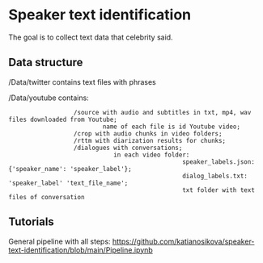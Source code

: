 # Speaker text identification

The goal is to collect text data that celebrity said.

## Data structure
/Data/twitter contains text files with phrases

/Data/youtube contains:

                      /source with audio and subtitles in txt, mp4, wav files downloaded from Youtube;
                              name of each file is id Youtube video;
                      /crop with audio chunks in video folders;
                      /rttm with diarization results for chunks;
                      /dialogues with conversations;
                                 in each video folder:
                                                    speaker_labels.json: {'speaker_name': 'speaker_label'};
                                                    dialog_labels.txt: 'speaker_label' 'text_file_name';
                                                    txt folder with text files of conversation
                                                    

## Tutorials
General pipeline with all steps: https://github.com/katianosikova/speaker-text-identification/blob/main/Pipeline.ipynb
